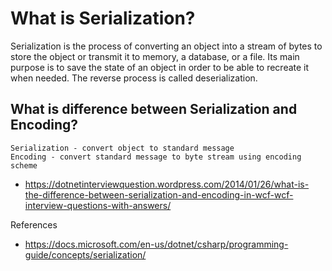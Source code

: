 # What is Serialization?

Serialization is the process of converting an object into a stream of bytes to store the object or transmit it to memory, a database, or a file. Its main purpose is to save the state of an object in order to be able to recreate it when needed. The reverse process is called deserialization.


## What is difference between Serialization and Encoding?
```
Serialization - convert object to standard message 
Encoding - convert standard message to byte stream using encoding scheme
```

- https://dotnetinterviewquestion.wordpress.com/2014/01/26/what-is-the-difference-between-serialization-and-encoding-in-wcf-wcf-interview-questions-with-answers/

References
- https://docs.microsoft.com/en-us/dotnet/csharp/programming-guide/concepts/serialization/
